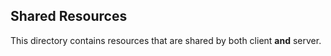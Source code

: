 ## Shared Resources
This directory contains resources that are shared by both client **and** server.